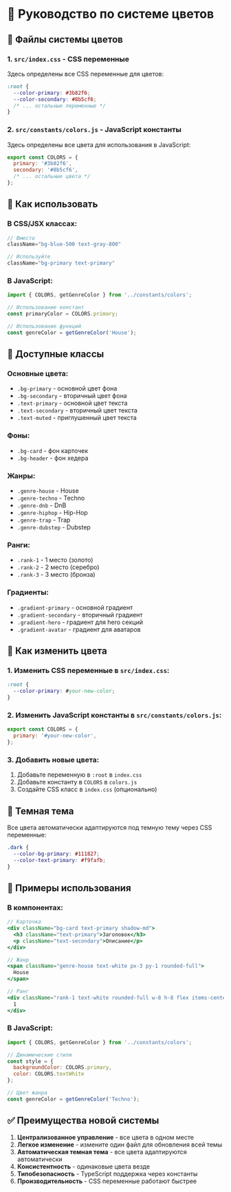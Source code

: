 # 🎨 Руководство по системе цветов

## 📁 Файлы системы цветов

### 1. `src/index.css` - CSS переменные
Здесь определены все CSS переменные для цветов:
```css
:root {
  --color-primary: #3b82f6;
  --color-secondary: #8b5cf6;
  /* ... остальные переменные */
}
```

### 2. `src/constants/colors.js` - JavaScript константы
Здесь определены все цвета для использования в JavaScript:
```javascript
export const COLORS = {
  primary: '#3b82f6',
  secondary: '#8b5cf6',
  /* ... остальные цвета */
};
```

## 🎯 Как использовать

### В CSS/JSX классах:
```jsx
// Вместо
className="bg-blue-500 text-gray-800"

// Используйте
className="bg-primary text-primary"
```

### В JavaScript:
```javascript
import { COLORS, getGenreColor } from '../constants/colors';

// Использование констант
const primaryColor = COLORS.primary;

// Использование функций
const genreColor = getGenreColor('House');
```

## 🎨 Доступные классы

### Основные цвета:
- `.bg-primary` - основной цвет фона
- `.bg-secondary` - вторичный цвет фона
- `.text-primary` - основной цвет текста
- `.text-secondary` - вторичный цвет текста
- `.text-muted` - приглушенный цвет текста

### Фоны:
- `.bg-card` - фон карточек
- `.bg-header` - фон хедера

### Жанры:
- `.genre-house` - House
- `.genre-techno` - Techno
- `.genre-dnb` - DnB
- `.genre-hiphop` - Hip-Hop
- `.genre-trap` - Trap
- `.genre-dubstep` - Dubstep

### Ранги:
- `.rank-1` - 1 место (золото)
- `.rank-2` - 2 место (серебро)
- `.rank-3` - 3 место (бронза)

### Градиенты:
- `.gradient-primary` - основной градиент
- `.gradient-secondary` - вторичный градиент
- `.gradient-hero` - градиент для hero секций
- `.gradient-avatar` - градиент для аватаров

## 🔧 Как изменить цвета

### 1. Изменить CSS переменные в `src/index.css`:
```css
:root {
  --color-primary: #your-new-color;
}
```

### 2. Изменить JavaScript константы в `src/constants/colors.js`:
```javascript
export const COLORS = {
  primary: '#your-new-color',
};
```

### 3. Добавить новые цвета:
1. Добавьте переменную в `:root` в `index.css`
2. Добавьте константу в `COLORS` в `colors.js`
3. Создайте CSS класс в `index.css` (опционально)

## 🌙 Темная тема

Все цвета автоматически адаптируются под темную тему через CSS переменные:
```css
.dark {
  --color-bg-primary: #111827;
  --color-text-primary: #f9fafb;
}
```

## 📝 Примеры использования

### В компонентах:
```jsx
// Карточка
<div className="bg-card text-primary shadow-md">
  <h3 className="text-primary">Заголовок</h3>
  <p className="text-secondary">Описание</p>
</div>

// Жанр
<span className="genre-house text-white px-3 py-1 rounded-full">
  House
</span>

// Ранг
<div className="rank-1 text-white rounded-full w-8 h-8 flex items-center justify-center">
  1
</div>
```

### В JavaScript:
```javascript
import { COLORS, getGenreColor } from '../constants/colors';

// Динамические стили
const style = {
  backgroundColor: COLORS.primary,
  color: COLORS.textWhite
};

// Цвет жанра
const genreColor = getGenreColor('Techno');
```

## ✅ Преимущества новой системы

1. **Централизованное управление** - все цвета в одном месте
2. **Легкое изменение** - измените один файл для обновления всей темы
3. **Автоматическая темная тема** - все цвета адаптируются автоматически
4. **Консистентность** - одинаковые цвета везде
5. **Типобезопасность** - TypeScript поддержка через константы
6. **Производительность** - CSS переменные работают быстрее



